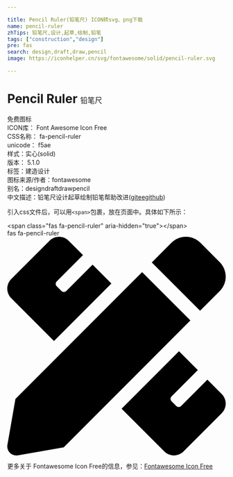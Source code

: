 ```yaml
---

title: Pencil Ruler(铅笔尺) ICON转svg、png下载
name: pencil-ruler
zhTips: 铅笔尺,设计,起草,绘制,铅笔
tags: ["construction","design"]
pre: fas
search: design,draft,draw,pencil
image: https://iconhelper.cn/svg/fontawesome/solid/pencil-ruler.svg

---
```


# Pencil Ruler  <small style="font-size: 60%;font-weight: 100">铅笔尺</small>


<div class="detail-page">
<p>
<span><span class="badge-success badge">免费图标</span> </span>
<br/>
<span>
ICON库：
<span class="badge-secondary badge">Font Awesome Icon Free</span> 
</span>
<br/>
<span>
CSS名称：
<span class="badge-secondary badge">fa-pencil-ruler</span> 
</span>
<br/>
<span>
unicode：
<span class="badge-secondary badge">f5ae</span> 
<copy-btn content='f5ae' btn-title=""></copy-btn>
<copy-btn :content='String.fromCodePoint(parseInt("f5ae", 16))' btn-title="复制U"></copy-btn>
</span><br/><span>样式：<span class="badge-light badge">实心(solid)</span></span>
<br/>
<span>
版本：
<span class="badge-secondary badge">5.1.0</span> 
</span><br/><span>标签：<span class="badge-light badge"><router-link to="/tags/construction.html">建造</router-link></span><span class="badge-light badge"><router-link to="/tags/design.html">设计</router-link></span></span>
<br/>
<span>图标来源/作者：<span class="badge-light badge">fontawesome</span></span> 
<br/>
<span>别名：<span class="badge-light badge">design</span><span class="badge-light badge">draft</span><span class="badge-light badge">draw</span><span class="badge-light badge">pencil</span></span><br/><span class="zh-detail">中文描述：<span class="badge-primary badge">铅笔尺</span><span class="badge-primary badge">设计</span><span class="badge-primary badge">起草</span><span class="badge-primary badge">绘制</span><span class="badge-primary badge">铅笔</span><span class="help-link"><span>帮助改进</span>(<a href="https://gitee.com/liuwave/icon-helper/edit/master/json/fontawesome/solid/pencil-ruler.json" target="_blank" rel="noopener noreferrer">gitee</a><a href="https://github.com/liuwave/icon-helper/edit/master/json/fontawesome/solid/pencil-ruler.json" target="_blank" rel="noopener noreferrer">github</a></span>)</span><br/>
</p>
</div>
<div class="alert alert-dark">
  <i class="fas fa-pencil-ruler fa-xs"></i>
  <i class="fas fa-pencil-ruler fa-sm"></i>
  <i class="fas fa-pencil-ruler fa-lg"></i>
  <i class="fas fa-pencil-ruler fa-2x"></i>
  <i class="fas fa-pencil-ruler fa-3x"></i>
  <i class="fas fa-pencil-ruler fa-5x"></i>
  <i class="fas fa-pencil-ruler fa-7x"></i>
</div>
<div>
  <p>引入css文件后，可以用<code>&lt;span&gt;</code>包裹，放在页面中。具体如下所示：    
  </p>
  <div class="alert alert-primary" style="font-size: 14px">
    &lt;span class="fas fa-pencil-ruler" aria-hidden="true"&gt;&lt;/span&gt;
    <copy-btn content='<span class="fas fa-pencil-ruler" aria-hidden="true"></span>'></copy-btn>
  </div>
  <div class="alert alert-secondary">
    <i class="fas fa-pencil-ruler"
    style="font-size: 24px"
    aria-hidden="true"></i> fas fa-pencil-ruler
    <copy-btn content="fas fa-pencil-ruler" btn-title="复制图标名称"></copy-btn>
  </div>
</div>
<div id="svg" class="svg-wrap">
<svg xmlns="http://www.w3.org/2000/svg" viewBox="0 0 512 512"><path d="M109.46 244.04l134.58-134.56-44.12-44.12-61.68 61.68a7.919 7.919 0 0 1-11.21 0l-11.21-11.21c-3.1-3.1-3.1-8.12 0-11.21l61.68-61.68-33.64-33.65C131.47-3.1 111.39-3.1 99 9.29L9.29 99c-12.38 12.39-12.39 32.47 0 44.86l100.17 100.18zm388.47-116.8c18.76-18.76 18.75-49.17 0-67.93l-45.25-45.25c-18.76-18.76-49.18-18.76-67.95 0l-46.02 46.01 113.2 113.2 46.02-46.03zM316.08 82.71l-297 296.96L.32 487.11c-2.53 14.49 10.09 27.11 24.59 24.56l107.45-18.84L429.28 195.9 316.08 82.71zm186.63 285.43l-33.64-33.64-61.68 61.68c-3.1 3.1-8.12 3.1-11.21 0l-11.21-11.21c-3.09-3.1-3.09-8.12 0-11.21l61.68-61.68-44.14-44.14L267.93 402.5l100.21 100.2c12.39 12.39 32.47 12.39 44.86 0l89.71-89.7c12.39-12.39 12.39-32.47 0-44.86z"/></svg>
</div>
<detail full-name='fa-pencil-ruler'></detail>

<Vssue title="关于“Pencil Ruler”的评论" />
    
<div><p>更多关于  Fontawesome Icon Free的信息，参见：<a target="_blank" href="https://iconhelper.cn/fontawesome.html">Fontawesome Icon Free</a>
</p></div>
